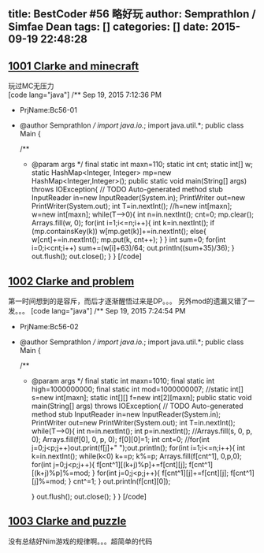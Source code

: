 title: BestCoder #56 略好玩
author: Semprathlon / Simfae Dean
tags: []
categories: []
date: 2015-09-19 22:48:28
---
[1001 Clarke and minecraft](http://)
----
玩过MC无压力  
[code lang="java"]
/** Sep 19, 2015 7:12:36 PM
 * PrjName:Bc56-01
 * @author Semprathlon
 */
import java.io.*;
import java.util.*;
public class Main {

    /**
     * @param args
     */
    final static int maxn=110;
    static int cnt;
    static int[] w;
    static HashMap&lt;Integer, Integer&gt; mp=new HashMap&lt;Integer,Integer&gt;();
    public static void main(String[] args) throws IOException{
        // TODO Auto-generated method stub
        InputReader in=new InputReader(System.in);
        PrintWriter out=new PrintWriter(System.out);
        int T=in.nextInt();
        //h=new int[maxn];
        w=new int[maxn];
        while(T--&gt;0){
            int n=in.nextInt();
            cnt=0;
            mp.clear();
            Arrays.fill(w, 0);
            for(int i=1;i&lt;=n;i++){
                int k=in.nextInt();
                if (mp.containsKey(k))
                    w[mp.get(k)]+=in.nextInt();
                else{
                    w[cnt]+=in.nextInt();
                    mp.put(k, cnt++);
                }
            }
            int sum=0;
            for(int i=0;i&lt;cnt;i++)
                sum+=(w[i]+63)/64;
            out.println((sum+35)/36);
        }
        out.flush();
        out.close();
    }
}
[/code]

[1002 Clarke and problem](http://)
----
第一时间想到的是容斥，而后才逐渐醒悟过来是DP。。。
另外mod的遗漏又错了一发。。。
[code lang="java"]
/** Sep 19, 2015 7:24:54 PM
 * PrjName:Bc56-02
 * @author Semprathlon
 */
import java.io.*;
import java.util.*;
public class Main {

    /**
     * @param args
     */
    final static int maxn=1010;
    final static int high=1000000000;
    final static int mod=1000000007;
    //static int[] s=new int[maxn];
    static int[][] f=new int[2][maxn];
    public static void main(String[] args) throws IOException{
        // TODO Auto-generated method stub
        InputReader in=new InputReader(System.in);
        PrintWriter out=new PrintWriter(System.out);
        int T=in.nextInt();
        while(T--&gt;0){
            int n=in.nextInt();
            int p=in.nextInt();
            //Arrays.fill(s, 0, p, 0);
            Arrays.fill(f[0], 0, p, 0);
            f[0][0]=1;
            int cnt=0;
            //for(int j=0;j&lt;p;j++)out.print(f[j]+&quot; &quot;);out.println();
            for(int i=1;i&lt;=n;i++){
                int k=in.nextInt();
                while(k&lt;0) k+=p;
                k%=p;
                Arrays.fill(f[cnt^1], 0,p,0);
                for(int j=0;j&lt;p;j++){
                    f[cnt^1][(k+j)%p]+=f[cnt][j];
                    f[cnt^1][(k+j)%p]%=mod;
                }
                for(int j=0;j&lt;p;j++){
                    f[cnt^1][j]+=f[cnt][j];
                    f[cnt^1][j]%=mod;
                }
                cnt^=1;
            }
            out.println(f[cnt][0]);
            
        }
        out.flush();
        out.close();
    }
}
[/code]

[1003 Clarke and puzzle](http://)
----
没有总结好Nim游戏的规律啊。。。超简单的代码
